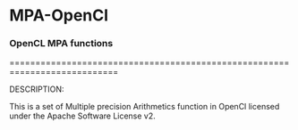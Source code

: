 # MPA-OpenCl
### OpenCL MPA functions ###  
===========================================================================

DESCRIPTION:

This is a set of Multiple precision Arithmetics function in OpenCl licensed under the Apache Software License v2.
